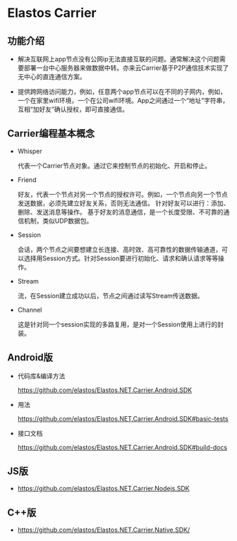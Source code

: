 # Elastos Carrier

## 功能介绍

- 解决互联网上app节点没有公网ip无法直接互联的问题。通常解决这个问题需要部署一台中心服务器来做数据中转。亦来云Carrier基于P2P通信技术实现了无中心的直连通信方案。

- 提供跨网络访问能力，例如，任意两个app节点可以在不同的子网内，例如，一个在家里wifi环境，一个在公司wifi环境。App之间通过一个“地址”字符串，互相“加好友”确认授权，即可直接通信。

## Carrier编程基本概念

- Whisper

  代表一个Carrier节点对象。通过它来控制节点的初始化、开启和停止。

- Friend

  好友，代表一个节点对另一个节点的授权许可。例如，一个节点向另一个节点发送数据，必须先建立好友关系，否则无法通信。
  针对好友可以进行：添加、删除、发送消息等操作。
  基于好友的消息通信，是一个长度受限、不可靠的通信机制，类似UDP数据包。

- Session

  会话，两个节点之间要想建立长连接、高时效、高可靠性的数据传输通道，可以选择用Session方式。针对Session要进行初始化、请求和确认请求等等操作。

- Stream

  流，在Session建立成功以后，节点之间通过读写Stream传送数据。

- Channel

  这是针对同一个session实现的多路复用，是对一个Session使用上进行的封装。

## Android版

- 代码库&编译方法

  <https://github.com/elastos/Elastos.NET.Carrier.Android.SDK>

- 用法

  <https://github.com/elastos/Elastos.NET.Carrier.Android.SDK#basic-tests>

- 接口文档

  <https://github.com/elastos/Elastos.NET.Carrier.Android.SDK#build-docs>

## JS版

- <https://github.com/elastos/Elastos.NET.Carrier.Nodejs.SDK>

## C++版

- <https://github.com/elastos/Elastos.NET.Carrier.Native.SDK/>
